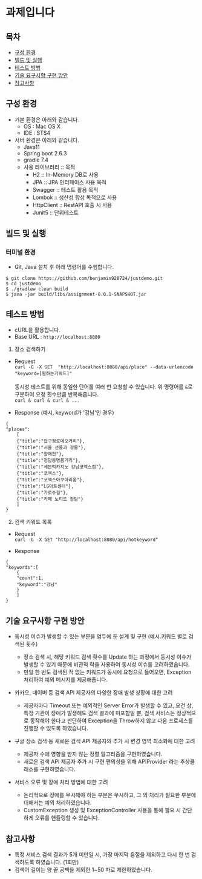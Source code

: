 # 과제입니다


목차
----
- [구성 환경](#구성-환경)
- [빌드 및 실행](#빌드-및-실행)
- [테스트 방법](#테스트-방법)
- [기술 요구사항 구현 방안](#기술-요구사항-구현-방안)
- [참고사항](#참고사항)


구성 환경
----
- 기본 환경은 아래와 같습니다.
	- OS : Mac OS X
	- IDE : STS4
- 서버 환경은 아래와 같습니다.
	- Java11
	- Spring boot 2.6.3
	- gradle 7.4
	- 사용 라이브러리 :: 목적
		- H2 :: In-Memory DB로 사용
		- JPA :: JPA 인터페이스 사용 목적
		- Swagger :: 테스트 활용 목적
		- Lombok :: 생산성 향상 목적으로 사용
		- HttpClient :: RestAPI 호출 시 사용
		-  Junit5 :: 단위테스트
	
빌드 및 실행
----
### 터미널 환경
- Git, Java 설치 후 아래 명령어를 수행합니다.
```
$ git clone https://github.com/benjamin920724/justdemo.git
$ cd justdemo
$ ./gradlew clean build
$ java -jar build/libs/assignment-0.0.1-SNAPSHOT.jar
```

테스트 방법
----
- cURL을 활용합니다.
- Base URL : `http://localhost:8080`

1) 장소 검색하기

- Request 
<br/>`curl -G -X GET  "http://localhost:8080/api/place" --data-urlencode "keyword=[원하는키워드]"`
<br/><br/>동시성 테스트를 위해 동일한 단어를 여러 번 요청할 수 있습니다. 위 명령어를 `&`로 구분하여 요청 횟수만큼 반복해줍니다.
<br/>`curl & curl & curl & ...`

- Response (예시, keyword가 '강남'인 경우)
```
{
"places":
	[
	{"title":"압구정로데오거리"},
	{"title":"서울 선릉과 정릉"},
	{"title":"양재천"},
	{"title":"청담동명품거리"},
	{"title":"세븐럭카지노 강남코엑스점"},
	{"title":"코엑스"},
	{"title":"코엑스아쿠아리움"},
	{"title":"LG아트센터"},
	{"title":"가로수길"},
	{"title":"카페 노티드 청담"}
	]
}
```

2) 검색 키워드 목록

- Request
<br/>`curl -G -X GET "http://localhost:8080/api/hotkeyword"`

- Response
```
{
"keywords":[
	{
	"count":1,
	"keyword":"강남"
	}
	]
}
```

기술 요구사항 구현 방안
----
- 동시성 이슈가 발생할 수 있는 부분을 염두에 둔 설계 및 구현 (예시.키워드 별로 검색된 횟수)
	- 장소 검색 시, 해당 키워드 검색 횟수를 Update 하는 과정에서 동시성 이슈가 발생할 수 있기 때문에 비관적 락을 사용하여 동시성 이슈를 고려하였습니다.
	- 만일 한 번도 검색된 적 없는 키워드가 동시에 요청으로 들어오면, Exception 처리하여 예외 메시지를 제공해줍니다.
	
- 카카오, 네이버 등 검색 API 제공자의 다양한 장애 발생 상황에 대한 고려
	- 제공자마다 Timeout 또는 예외적인 Server Error가 발생할 수 있고, 요건 상, 특정 기관이 장애가 발생해도 검색 결과에 미포함일 뿐, 검색 서비스는 정상적으로 동작해야 한다고 판단하여 Exception을 Throw하지 않고 다음 프로세스를 진행할 수 있도록 하였습니다.

- 구글 장소 검색 등 새로운 검색 API 제공자의 추가 시 변경 영역 최소화에 대한 고려
	- 제공자 수에 영향을 받지 않는 정렬 알고리즘을 구현하였습니다.
	- 새로운 검색 API 제공자 추가 시 구현 편의성을 위해 APIProvider 라는 추상클래스를 구현하였습니다.

- 서비스 오류 및 장애 처리 방법에 대한 고려
	- 논리적으로 장애를 무시해야 하는 부분은 무시하고, 그 외 처리가 필요한 부분에 대해서는 예외 처리하였습니다.
	- CustomException 생성 및 ExceptionController 사용을 통해 필요 시 간단하게 오류를 핸들링할 수 있습니다.


참고사항
----
- 특정 서비스 검색 결과가 5개 미만일 시, 가장 마지막 음절을 제외하고 다시 한 번 검색하도록 하였습니다. (1회만)
- 검색어 길이는 양 끝 공백을 제외한 1~50 자로 제한하였습니다.




